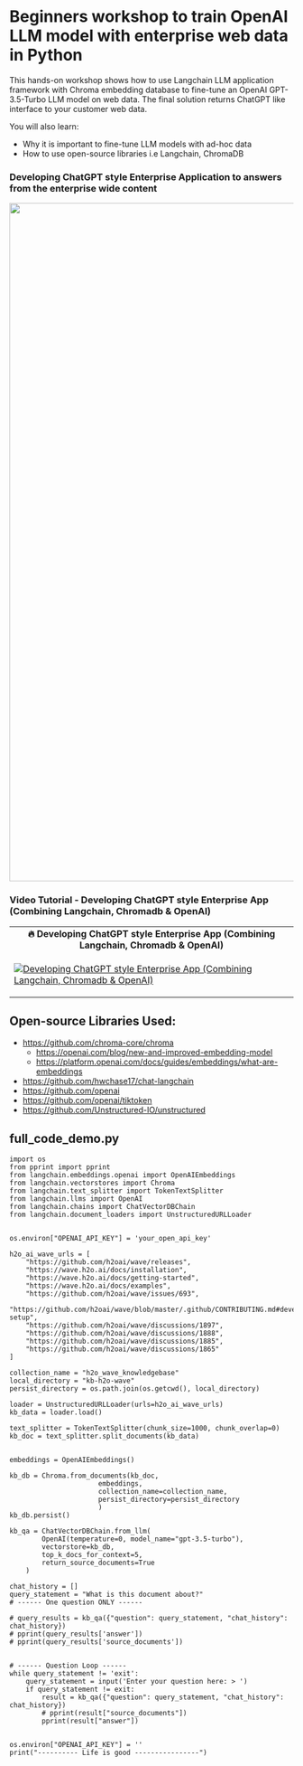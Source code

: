 #  Beginners workshop to train OpenAI LLM model with enterprise web data in Python # 

This hands-on workshop shows how to use Langchain LLM application framework with Chroma embedding database to fine-tune an OpenAI GPT-3.5-Turbo LLM model on web data. The final solution returns ChatGPT like interface to your customer web data. 

You will also learn:
- Why it is important to fine-tune LLM models with ad-hoc data
- How to use open-source libraries i.e Langchain, ChromaDB

### Developing ChatGPT style Enterprise Application to answers from the enterprise wide content

<div align="center">
  <img src="https://github.com/prodramp/DeepWorks/blob/main/ChatGPT/langchain-openai.png?raw=true" width="1200" />
</div> 

### Video Tutorial - Developing ChatGPT style Enterprise App (Combining Langchain, Chromadb & OpenAI) 
<table class="table table-striped table-bordered table-vcenter">
    <tr>
        <td align="center"><b>🔥&nbsp;Developing ChatGPT style Enterprise App (Combining Langchain, Chromadb & OpenAI)</b></td>
    </tr>
    <tr>
        <td>
            <div>
                
[![Developing ChatGPT style Enterprise App (Combining Langchain, Chromadb & OpenAI)](https://img.youtube.com/vi/JB1VT7zvEII/0.jpg)](https://www.youtube.com/watch?v=JB1VT7zvEII)

 </tr>
</table>

## Open-source Libraries Used:

- https://github.com/chroma-core/chroma
    - https://openai.com/blog/new-and-improved-embedding-model
    - https://platform.openai.com/docs/guides/embeddings/what-are-embeddings
- https://github.com/hwchase17/chat-langchain
- https://github.com/openai
- https://github.com/openai/tiktoken
- https://github.com/Unstructured-IO/unstructured 

## full_code_demo.py
```
import os
from pprint import pprint
from langchain.embeddings.openai import OpenAIEmbeddings
from langchain.vectorstores import Chroma
from langchain.text_splitter import TokenTextSplitter
from langchain.llms import OpenAI
from langchain.chains import ChatVectorDBChain
from langchain.document_loaders import UnstructuredURLLoader


os.environ["OPENAI_API_KEY"] = 'your_open_api_key'

h2o_ai_wave_urls = [
    "https://github.com/h2oai/wave/releases",
    "https://wave.h2o.ai/docs/installation",
    "https://wave.h2o.ai/docs/getting-started",
    "https://wave.h2o.ai/docs/examples",
    "https://github.com/h2oai/wave/issues/693",
    "https://github.com/h2oai/wave/blob/master/.github/CONTRIBUTING.md#development-setup",
    "https://github.com/h2oai/wave/discussions/1897",
    "https://github.com/h2oai/wave/discussions/1888",
    "https://github.com/h2oai/wave/discussions/1885",
    "https://github.com/h2oai/wave/discussions/1865"
]

collection_name = "h2o_wave_knowledgebase"
local_directory = "kb-h2o-wave"
persist_directory = os.path.join(os.getcwd(), local_directory)

loader = UnstructuredURLLoader(urls=h2o_ai_wave_urls)
kb_data = loader.load()

text_splitter = TokenTextSplitter(chunk_size=1000, chunk_overlap=0)
kb_doc = text_splitter.split_documents(kb_data)


embeddings = OpenAIEmbeddings()

kb_db = Chroma.from_documents(kb_doc,
                      embeddings,
                      collection_name=collection_name,
                      persist_directory=persist_directory
                      )
kb_db.persist()

kb_qa = ChatVectorDBChain.from_llm(
        OpenAI(temperature=0, model_name="gpt-3.5-turbo"),
        vectorstore=kb_db,
        top_k_docs_for_context=5,
        return_source_documents=True
    )

chat_history = []
query_statement = "What is this document about?"
# ------ One question ONLY ------

# query_results = kb_qa({"question": query_statement, "chat_history": chat_history})
# pprint(query_results['answer'])
# pprint(query_results['source_documents'])


# ------ Question Loop ------
while query_statement != 'exit':
    query_statement = input('Enter your question here: > ')
    if query_statement != exit:
        result = kb_qa({"question": query_statement, "chat_history": chat_history})
        # pprint(result["source_documents"])
        pprint(result["answer"])


os.environ["OPENAI_API_KEY"] = ''
print("---------- Life is good ----------------")

```
